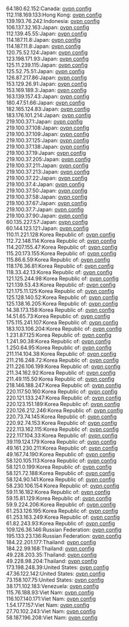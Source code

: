 64.180.62.152:Canada: [ovpn config](vpn/64_180_62_152.ovpn)  
112.118.169.133:Hong Kong: [ovpn config](vpn/112_118_169_133.ovpn)  
139.193.76.242:Indonesia: [ovpn config](vpn/139_193_76_242.ovpn)  
106.137.32.163:Japan: [ovpn config](vpn/106_137_32_163.ovpn)  
112.139.45.55:Japan: [ovpn config](vpn/112_139_45_55.ovpn)  
114.187.11.8:Japan: [ovpn config](vpn/114_187_11_8.ovpn)  
114.187.11.8:Japan: [ovpn config](vpn/114_187_11_8.ovpn)  
120.75.52.124:Japan: [ovpn config](vpn/120_75_52_124.ovpn)  
123.198.171.93:Japan: [ovpn config](vpn/123_198_171_93.ovpn)  
125.11.239.115:Japan: [ovpn config](vpn/125_11_239_115.ovpn)  
125.52.75.51:Japan: [ovpn config](vpn/125_52_75_51.ovpn)  
126.87.217.86:Japan: [ovpn config](vpn/126_87_217_86.ovpn)  
153.129.26.91:Japan: [ovpn config](vpn/153_129_26_91.ovpn)  
153.169.189.3:Japan: [ovpn config](vpn/153_169_189_3.ovpn)  
163.139.157.43:Japan: [ovpn config](vpn/163_139_157_43.ovpn)  
180.47.51.66:Japan: [ovpn config](vpn/180_47_51_66.ovpn)  
182.165.124.83:Japan: [ovpn config](vpn/182_165_124_83.ovpn)  
183.176.101.214:Japan: [ovpn config](vpn/183_176_101_214.ovpn)  
219.100.37.1:Japan: [ovpn config](vpn/219_100_37_1.ovpn)  
219.100.37.108:Japan: [ovpn config](vpn/219_100_37_108.ovpn)  
219.100.37.109:Japan: [ovpn config](vpn/219_100_37_109.ovpn)  
219.100.37.125:Japan: [ovpn config](vpn/219_100_37_125.ovpn)  
219.100.37.138:Japan: [ovpn config](vpn/219_100_37_138.ovpn)  
219.100.37.19:Japan: [ovpn config](vpn/219_100_37_19.ovpn)  
219.100.37.205:Japan: [ovpn config](vpn/219_100_37_205.ovpn)  
219.100.37.211:Japan: [ovpn config](vpn/219_100_37_211.ovpn)  
219.100.37.213:Japan: [ovpn config](vpn/219_100_37_213.ovpn)  
219.100.37.22:Japan: [ovpn config](vpn/219_100_37_22.ovpn)  
219.100.37.4:Japan: [ovpn config](vpn/219_100_37_4.ovpn)  
219.100.37.50:Japan: [ovpn config](vpn/219_100_37_50.ovpn)  
219.100.37.58:Japan: [ovpn config](vpn/219_100_37_58.ovpn)  
219.100.37.67:Japan: [ovpn config](vpn/219_100_37_67.ovpn)  
219.100.37.7:Japan: [ovpn config](vpn/219_100_37_7.ovpn)  
219.100.37.90:Japan: [ovpn config](vpn/219_100_37_90.ovpn)  
60.135.227.57:Japan: [ovpn config](vpn/60_135_227_57.ovpn)  
60.144.123.121:Japan: [ovpn config](vpn/60_144_123_121.ovpn)  
110.11.221.128:Korea Republic of: [ovpn config](vpn/110_11_221_128.ovpn)  
112.72.148.114:Korea Republic of: [ovpn config](vpn/112_72_148_114.ovpn)  
114.207.155.47:Korea Republic of: [ovpn config](vpn/114_207_155_47.ovpn)  
115.20.173.155:Korea Republic of: [ovpn config](vpn/115_20_173_155.ovpn)  
115.86.6.59:Korea Republic of: [ovpn config](vpn/115_86_6_59.ovpn)  
118.176.36.81:Korea Republic of: [ovpn config](vpn/118_176_36_81.ovpn)  
118.33.42.13:Korea Republic of: [ovpn config](vpn/118_33_42_13.ovpn)  
121.125.244.98:Korea Republic of: [ovpn config](vpn/121_125_244_98.ovpn)  
121.139.53.43:Korea Republic of: [ovpn config](vpn/121_139_53_43.ovpn)  
121.175.11.125:Korea Republic of: [ovpn config](vpn/121_175_11_125.ovpn)  
125.128.140.52:Korea Republic of: [ovpn config](vpn/125_128_140_52.ovpn)  
125.138.16.205:Korea Republic of: [ovpn config](vpn/125_138_16_205.ovpn)  
14.38.173.158:Korea Republic of: [ovpn config](vpn/14_38_173_158.ovpn)  
14.51.65.73:Korea Republic of: [ovpn config](vpn/14_51_65_73.ovpn)  
175.115.241.107:Korea Republic of: [ovpn config](vpn/175_115_241_107.ovpn)  
183.103.106.204:Korea Republic of: [ovpn config](vpn/183_103_106_204.ovpn)  
1.231.87.125:Korea Republic of: [ovpn config](vpn/1_231_87_125.ovpn)  
1.241.90.38:Korea Republic of: [ovpn config](vpn/1_241_90_38.ovpn)  
1.250.64.95:Korea Republic of: [ovpn config](vpn/1_250_64_95.ovpn)  
211.114.104.38:Korea Republic of: [ovpn config](vpn/211_114_104_38.ovpn)  
211.216.248.72:Korea Republic of: [ovpn config](vpn/211_216_248_72.ovpn)  
211.226.106.199:Korea Republic of: [ovpn config](vpn/211_226_106_199.ovpn)  
211.34.162.92:Korea Republic of: [ovpn config](vpn/211_34_162_92.ovpn)  
211.49.115.50:Korea Republic of: [ovpn config](vpn/211_49_115_50.ovpn)  
218.146.188.247:Korea Republic of: [ovpn config](vpn/218_146_188_247.ovpn)  
220.117.50.160:Korea Republic of: [ovpn config](vpn/220_117_50_160.ovpn)  
220.121.133.247:Korea Republic of: [ovpn config](vpn/220_121_133_247.ovpn)  
220.123.151.189:Korea Republic of: [ovpn config](vpn/220_123_151_189.ovpn)  
220.126.212.246:Korea Republic of: [ovpn config](vpn/220_126_212_246.ovpn)  
220.73.74.145:Korea Republic of: [ovpn config](vpn/220_73_74_145.ovpn)  
220.92.74.153:Korea Republic of: [ovpn config](vpn/220_92_74_153.ovpn)  
222.113.162.115:Korea Republic of: [ovpn config](vpn/222_113_162_115.ovpn)  
222.117.104.33:Korea Republic of: [ovpn config](vpn/222_117_104_33.ovpn)  
39.119.124.179:Korea Republic of: [ovpn config](vpn/39_119_124_179.ovpn)  
49.161.230.211:Korea Republic of: [ovpn config](vpn/49_161_230_211.ovpn)  
49.167.74.190:Korea Republic of: [ovpn config](vpn/49_167_74_190.ovpn)  
58.120.105.113:Korea Republic of: [ovpn config](vpn/58_120_105_113.ovpn)  
58.121.0.199:Korea Republic of: [ovpn config](vpn/58_121_0_199.ovpn)  
58.121.72.188:Korea Republic of: [ovpn config](vpn/58_121_72_188.ovpn)  
58.124.90.141:Korea Republic of: [ovpn config](vpn/58_124_90_141.ovpn)  
58.230.106.154:Korea Republic of: [ovpn config](vpn/58_230_106_154.ovpn)  
59.11.16.182:Korea Republic of: [ovpn config](vpn/59_11_16_182.ovpn)  
59.15.81.129:Korea Republic of: [ovpn config](vpn/59_15_81_129.ovpn)  
59.9.224.206:Korea Republic of: [ovpn config](vpn/59_9_224_206.ovpn)  
61.253.126.195:Korea Republic of: [ovpn config](vpn/61_253_126_195.ovpn)  
61.253.163.249:Korea Republic of: [ovpn config](vpn/61_253_163_249.ovpn)  
61.82.243.93:Korea Republic of: [ovpn config](vpn/61_82_243_93.ovpn)  
109.126.36.146:Russian Federation: [ovpn config](vpn/109_126_36_146.ovpn)  
195.133.23.136:Russian Federation: [ovpn config](vpn/195_133_23_136.ovpn)  
184.22.201.177:Thailand: [ovpn config](vpn/184_22_201_177.ovpn)  
184.22.99.168:Thailand: [ovpn config](vpn/184_22_99_168.ovpn)  
49.228.203.35:Thailand: [ovpn config](vpn/49_228_203_35.ovpn)  
49.228.98.204:Thailand: [ovpn config](vpn/49_228_98_204.ovpn)  
173.198.248.39:United States: [ovpn config](vpn/173_198_248_39.ovpn)  
47.36.122.142:United States: [ovpn config](vpn/47_36_122_142.ovpn)  
73.158.107.75:United States: [ovpn config](vpn/73_158_107_75.ovpn)  
38.171.102.183:Venezuela: [ovpn config](vpn/38_171_102_183.ovpn)  
115.76.188.93:Viet Nam: [ovpn config](vpn/115_76_188_93.ovpn)  
116.107.140.171:Viet Nam: [ovpn config](vpn/116_107_140_171.ovpn)  
1.54.177.157:Viet Nam: [ovpn config](vpn/1_54_177_157.ovpn)  
27.70.102.243:Viet Nam: [ovpn config](vpn/27_70_102_243.ovpn)  
58.187.196.208:Viet Nam: [ovpn config](vpn/58_187_196_208.ovpn)  
